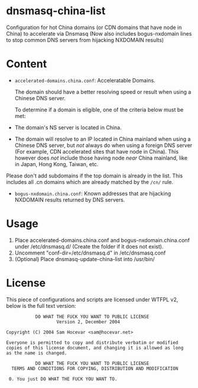 dnsmasq-china-list
==================

Configuration for hot China domains (or CDN domains that have node in China) to accelerate via Dnsmasq (Now also includes bogus-nxdomain lines to stop common DNS servers from hijacking NXDOMAIN results)

Content
=======

- `accelerated-domains.china.conf`: Acceleratable Domains.

  The domain should have a better resolving speed or result when using a Chinese DNS server.

  To determine if a domain is eligible, one of the criteria below must be met:

 - The domain's NS server is located in China.

 - The domain will resolve to an IP located in China mainland when using a Chinese DNS server, but _not_ always do when using a foreign DNS server (For example, CDN accelerated sites that have node in China). This however does _not_ include those having node _near_ China mainland, like in Japan, Hong Kong, Taiwan, etc.
 
  Please don't add subdomains if the top domain is already in the list. This includes all .cn domains which are already matched by the `/cn/` rule.

- `bogus-nxdomain.china.conf`: Known addresses that are hijacking NXDOMAIN results returned by DNS servers.

Usage
=====

1. Place accelerated-domains.china.conf and bogus-nxdomain.china.conf under /etc/dnsmasq.d/ (Create the folder if it does not exist).
2. Uncomment "conf-dir=/etc/dnsmasq.d" in /etc/dnsmasq.conf
3. (Optional) Place dnsmasq-update-china-list into /usr/bin/

License
=======

This piece of configurations and scripts are licensed under WTFPL v2, below is the full text version:

               DO WHAT THE FUCK YOU WANT TO PUBLIC LICENSE
                       Version 2, December 2004
    
    Copyright (C) 2004 Sam Hocevar <sam@hocevar.net>
    
    Everyone is permitted to copy and distribute verbatim or modified
    copies of this license document, and changing it is allowed as long
    as the name is changed.
    
               DO WHAT THE FUCK YOU WANT TO PUBLIC LICENSE
      TERMS AND CONDITIONS FOR COPYING, DISTRIBUTION AND MODIFICATION
    
     0. You just DO WHAT THE FUCK YOU WANT TO.
